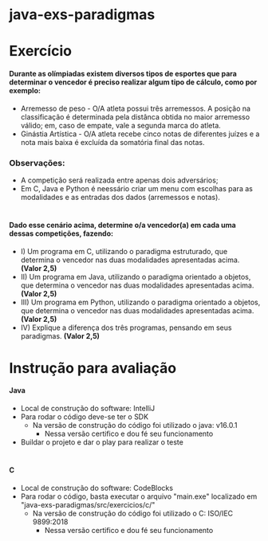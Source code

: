# java-exs-paradigmas

# Exercício

#### Durante as olímpiadas existem diversos tipos de esportes que para determinar o vencedor é preciso realizar algum tipo de cálculo, como por exemplo:

  - Arremesso de peso - O/A atleta possui três arremessos. A posição na classificação é determinada pela distânca obtida no maior arremesso válido; em, caso de empate, vale a segunda marca do atleta.
  - Ginástia Artística - O/A atleta recebe cinco notas de diferentes juízes e a nota mais baixa é excluída da somatória final das notas.

  ### Observações:
  - A competição será realizada entre apenas dois adversários;
  - Em C, Java e Python é neessário criar um menu com escolhas  para as modalidades e as entradas dos dados (arremessos e notas).
#
#### Dado esse cenário acima, determine o/a vencedor(a) em cada uma dessas competições, fazendo:

- I) Um programa em C, utilizando o paradigma estruturado, que determina o vencedor nas duas modalidades apresentadas acima. **(Valor 2,5)**
- II) Um programa em Java, utilizando o paradigma orientado a objetos, que determina o vencedor nas duas modalidades apresentadas acima. **(Valor 2,5)**
- III) Um programa em Python, utilizando o paradigma orientado a objetos, que determina o vencedor nas duas modalidades apresentadas acima. **(Valor 2,5)**
- IV) Explique a diferença dos três programas, pensando em seus paradigmas. **(Valor 2,5)**

# Instrução para avaliação

#### Java
- Local de construção do software: IntelliJ
- Para rodar o código deve-se ter o SDK
  - Na versão de construção do código foi utilizado o java: v16.0.1
    - Nessa versão certifico e dou fé seu funcionamento
- Buildar o projeto e dar o play para realizar o teste
#
#### C
- Local de construção do software: CodeBlocks
- Para rodar o código, basta executar o arquivo "main.exe" localizado em "java-exs-paradigmas/src/exercicios/c/"
  - Na versão de construção do código foi utilizado o C: ISO/IEC 9899:2018
    - Nessa versão certifico e dou fé seu funcionamento
